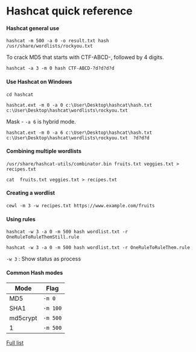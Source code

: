 # Hashcat quick reference

#### Hashcat general use
```
hashcat -m 500 -a 0 -o result.txt hash /usr/share/wordlists/rockyou.txt
```

To crack MD5 that starts with CTF-ABCD-, followed by 4 digits.
```
hashcat -a 3 -m 0 hash CTF-ABCD-?d?d?d?d
```

#### Use Hashcat on Windows

```
cd hashcat

hashcat.ext -m 0 -a 0 c:\User\Desktop\hashcat\hash.txt c:\User\Desktop\hashcat\wordlists\rockyou.txt
```
Mask - `-a 6` is hybrid mode. 
```
hashcat.ext -m 0 -a 6 c:\User\Desktop\hashcat\hash.txt c:\User\Desktop\hashcat\wordlists\rockyou.txt  ?d?d?d
```


#### Combining multiple wordlists
```
/usr/share/hashcat-utils/combinator.bin fruits.txt veggies.txt > recipes.txt
```
```
cat  fruits.txt veggies.txt > recipes.txt
```
#### Creating a wordlist
```
cewl -m 3 -w recipes.txt https://www.example.com/fruits
```
#### Using rules
```
hashcat -w 3 -a 0 -m 500 hash wordlist.txt -r OneRuleToRuleThemStill.rule
```
```
hashcat -w 3 -a 0 -m 500 hash wordlist.txt -r OneRuleToRuleThem.rule
```


`-w 3` : Show status as process


#### Common Hash modes
| Mode | Flag |
| -- | -- |
MD5 | `-m 0`
SHA1 | `-m 100`
md5crypt | `-m 500`
$1$ | `-m 500`

[Full list](https://hashcat.net/wiki/doku.php?id=example_hashes)
